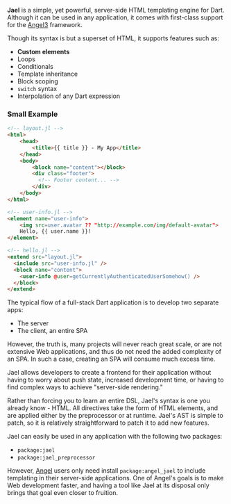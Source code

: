 **Jael** is a simple, yet powerful, server-side HTML templating engine for Dart.
Although it can be used in any application, it comes with first-class support for the
[Angel3](https://github.com/dukefirehawk/angel) framework.

Though its syntax is but a superset of HTML, it supports features such as:
* **Custom elements**
* Loops
* Conditionals
* Template inheritance
* Block scoping
* `switch` syntax
* Interpolation of any Dart expression

### Small Example

```html
<!-- layout.jl -->
<html>
    <head>
        <title>{{ title }} - My App</title>
    </head>
    <body>
        <block name="content"></block>
        <div class="footer">
          <!-- Footer content... -->
        </div>
    </body>
</html>

<!-- user-info.jl -->
<element name="user-info">
    <img src=user.avatar ?? "http://example.com/img/default-avatar">
    Hello, {{ user.name }}!
</element>

<!-- hello.jl -->
<extend src="layout.jl">
  <include src="user-info.jl" />
  <block name="content">
    <user-info @user=getCurrentlyAuthenticatedUserSomehow() />
  </block>
</extend>
```

The typical flow of a full-stack Dart application is to develop two separate apps:
  * The server
  * The client, an entire SPA

However, the truth is, many projects will never reach great scale, or are not extensive Web applications, and thus do not need the added complexity of an SPA. In such a case, creating an SPA will consume much excess time.

Jael allows developers to create a frontend for their application without having to worry about push state, increased development time, or having to find complex ways to achieve "server-side rendering."

Rather than forcing you to learn an entire DSL, Jael's syntax is one you already know - HTML. All directives take the form of HTML elements, and are applied either by the preprocessor or at runtime. Jael's AST is simple to patch, so it is relatively straightforward to patch it to add new features.

Jael can easily be used in any application with the following two packages:
  * `package:jael`
  * `package:jael_preprocessor`

However, [Angel](https://angel-dart.github.io) users only need install `package:angel_jael` to include
templating in their server-side applications. One of Angel's goals is to make Web development faster, and having
a tool like Jael at its disposal only brings that goal even closer to fruition.
